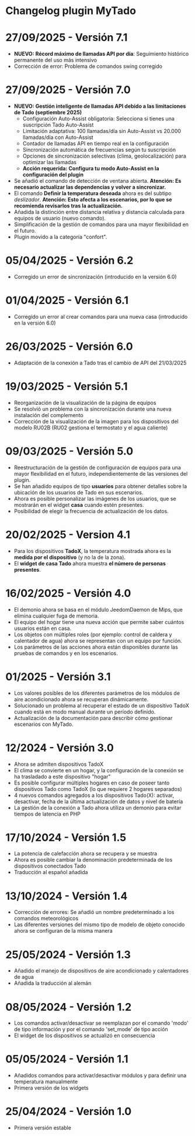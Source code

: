 # Changelog plugin MyTado

# 27/09/2025 - Versión 7.1

- **NUEVO: Récord máximo de llamadas API por día**: Seguimiento histórico permanente del uso más intensivo
- Corrección de error: Problema de comandos swing corregido

# 27/09/2025 - Versión 7.0

- **NUEVO: Gestión inteligente de llamadas API debido a las limitaciones de Tado (septiembre 2025)**
  - Configuración Auto-Assist obligatoria: Selecciona si tienes una suscripción Tado Auto-Assist
  - Limitación adaptativa: 100 llamadas/día sin Auto-Assist vs 20.000 llamadas/día con Auto-Assist
  - Contador de llamadas API en tiempo real en la configuración
  - Sincronización automática de frecuencias según tu suscripción
  - Opciones de sincronización selectivas (clima, geolocalización) para optimizar las llamadas
  - **Acción requerida: Configura tu modo Auto-Assist en la configuración del plugin**
- Se añadió el comando de detección de ventana abierta. **Atención: Es necesario actualizar las dependencias y volver a sincronizar.**
- El comando **Definir la temperatura deseada** ahora es del subtipo *deslizador*. **Atención: Esto afecta a los escenarios, por lo que se recomienda revisarlos tras la actualización.**
- Añadida la distinción entre distancia relativa y distancia calculada para equipos de usuario (nuevo comando).
- Simplificación de la gestión de comandos para una mayor flexibilidad en el futuro.
- Plugin movido a la categoría "confort".

# 05/04/2025 - Versión 6.2

- Corregido un error de sincronización (introducido en la versión 6.0)  

# 01/04/2025 - Versión 6.1

- Corregido un error al crear comandos para una nueva casa (introducido en la versión 6.0)  

# 26/03/2025 - Versión 6.0

- Adaptación de la conexión a Tado tras el cambio de API del 21/03/2025

# 19/03/2025 - Versión 5.1

- Reorganización de la visualización de la página de equipos  
- Se resolvió un problema con la sincronización durante una nueva instalación del complemento  
- Corrección de la visualización de la imagen para los dispositivos del modelo RU02B (RU02 gestiona el termostato y el agua caliente)  

# 09/03/2025 - Versión 5.0

- Reestructuración de la gestión de configuración de equipos para una mayor flexibilidad en el futuro, independientemente de las versiones del plugin.
- Se han añadido equipos de tipo **usuarios** para obtener detalles sobre la ubicación de los usuarios de Tado en sus escenarios.
- Ahora es posible personalizar las imágenes de los usuarios, que se mostrarán en el widget **casa** cuando estén presentes.
- Posibilidad de elegir la frecuencia de actualización de los datos.

# 20/02/2025 - Version 4.1

- Para los dispositivos **TadoX**, la temperatura mostrada ahora es la **medida por el dispositivo** (y no la de la zona).
- El **widget de casa Tado** ahora muestra **el número de personas presentes**.

# 16/02/2025 - Versión 4.0

- El demonio ahora se basa en el módulo JeedomDaemon de Mips, que elimina cualquier fuga de memoria.
- El equipo del hogar tiene una nueva acción que permite saber cuántos usuarios están en casa.
- Los objetos con múltiples roles (por ejemplo: control de caldera y calentador de agua) ahora se representan con un equipo por función.
- Los parámetros de las acciones ahora están disponibles durante las pruebas de comandos y en los escenarios.

# 01/2025 - Versión 3.1

- Los valores posibles de los diferentes parámetros de los módulos de aire acondicionado ahora se recuperan dinámicamente.  
- Solucionado un problema al recuperar el estado de un dispositivo TadoX cuando está en modo manual durante un período definido.  
- Actualización de la documentación para describir cómo gestionar escenarios con MyTado.

# 12/2024 - Versión 3.0

- Ahora se admiten dispositivos TadoX
- El clima se convierte en un hogar, y la configuración de la conexión se ha trasladado a este dispositivo "hogar"
- Es posible configurar múltiples hogares en caso de poseer tanto dispositivos Tado como TadoX (lo que requiere 2 hogares separados)
- 4 nuevos comandos agregados a los dispositivos Tado(X): activar, desactivar, fecha de la última actualización de datos y nivel de batería
- La gestión de la conexión a Tado ahora utiliza un demonio para evitar tiempos de latencia en PHP

# 17/10/2024 - Versión 1.5

- La potencia de calefacción ahora se recupera y se muestra
- Ahora es posible cambiar la denominación predeterminada de los dispositivos conectados Tado
- Traducción al español añadida

# 13/10/2024 - Versión 1.4
- Corrección de errores: Se añadió un nombre predeterminado a los comandos meteorológicos
- Las diferentes versiones del mismo tipo de modelo de objeto conocido ahora se configuran de la misma manera

# 25/05/2024 - Versión 1.3
- Añadido el manejo de dispositivos de aire acondicionado y calentadores de agua
- Añadida la traducción al alemán

# 08/05/2024 - Versión 1.2
- Los comandos activar/desactivar se reemplazan por el comando 'modo' de tipo información y por el comando 'set_mode' de tipo acción
- El widget de los dispositivos se actualizó en consecuencia

# 05/05/2024 - Versión 1.1
- Añadidos comandos para activar/desactivar módulos y para definir una temperatura manualmente
- Primera versión de los widgets

# 25/04/2024 - Versión 1.0
- Primera versión estable